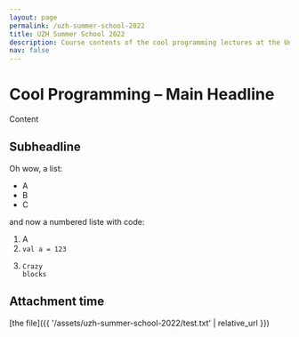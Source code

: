 ```yaml
---
layout: page
permalink: /uzh-summer-school-2022
title: UZH Summer School 2022
description: Course contents of the cool programming lectures at the University Zurich Summer School 2022.
nav: false
---
```


# Cool Programming – Main Headline

Content

## Subheadline

Oh wow, a list:

* A
* B
* C

and now a numbered liste with code:

1. A
2. `val a = 123`
3. ```
   Crazy 
   blocks
   ```

## Attachment time

[the file]({{ '/assets/uzh-summer-school-2022/test.txt' | relative_url }})